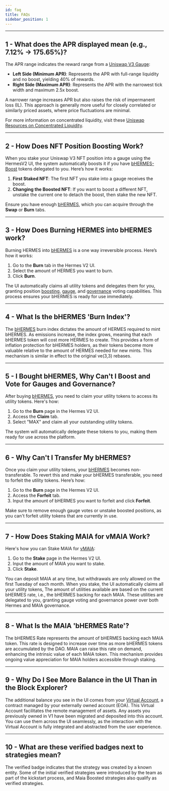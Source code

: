 ```yaml
---
id: faq
title: FAQs
sidebar_position: 1
---
```


---

## 1 - What does the APR displayed mean (e.g., 7.12% → 175.65%)?

The APR range indicates the reward range from a [Uniswap V3 Gauge](../version-Hermes/overview/gauges/02-uni-v3-gauges.md):

- **Left Side (Minimum APR)**: Represents the APR with full-range liquidity and no boost, yielding 40% of rewards.
- **Right Side (Maximum APR)**: Represents the APR with the narrowest tick width and maximum 2.5x boost.

A narrower range increases APR but also raises the risk of impermanent loss (IL). This approach is generally more useful for closely correlated or similarly priced assets, where price fluctuations are minimal.

For more information on concentrated liquidity, visit these [Uniswap Resources on Concentrated Liquidity](https://docs.uniswap.org/concepts/protocol/concentrated-liquidity/).

---

## 2 - How Does NFT Position Boosting Work?

When you stake your Uniswap V3 NFT position into a gauge using the HermesV2 UI, the system automatically boosts it if you have [bHERMES-Boost](../version-Hermes/overview/tokenomics/utility-tokens/02-bhermes-boost.md) tokens delegated to you. Here’s how it works:

1. **First Staked NFT**: The first NFT you stake into a gauge receives the boost.
2. **Changing the Boosted NFT**: If you want to boost a different NFT, unstake the current one to detach the boost, then stake the new NFT.

Ensure you have enough [bHERMES](../version-Hermes/overview/tokenomics/01-bhermes.md), which you can acquire through the **Swap** or **Burn** tabs.

---

## 3 - How Does Burning HERMES into bHERMES work?

Burning HERMES into [bHERMES](../version-Hermes/overview/tokenomics/01-bhermes.md) is a one way irreversible process. Here’s how it works:

1. Go to the **Burn** tab in the Hermes V2 UI.
2. Select the amount of HERMES you want to burn.
3. Click **Burn**.

The UI automatically claims all utility tokens and delegates them for you, granting position [boosting](../version-Hermes/overview/tokenomics/utility-tokens/02-bhermes-boost.md), [gauge](../version-Hermes/overview/tokenomics/utility-tokens/02-bhermes-gauges.md), and [governance](../version-Hermes/overview/tokenomics/utility-tokens/02-bhermes-votes.md) voting capabilities. This process ensures your bHERMES is ready for use immediately.

---

## 4 - What Is the bHERMES 'Burn Index'?

The [bHERMES](../version-Hermes/overview/tokenomics/01-bhermes.md) burn index dictates the amount of HERMES required to mint bHERMES. As emissions increase, the index grows, meaning that each bHERMES token will cost more HERMES to create. This provides a form of inflation protection for bHERMES holders, as their tokens become more valuable relative to the amount of HERMES needed for new mints. This mechanism is similar in effect to the original ve(3,3) rebases.

---

## 5 - I Bought bHERMES, Why Can't I Boost and Vote for Gauges and Governance?

After buying [bHERMES](../version-Hermes/overview/tokenomics/01-bhermes.md), you need to claim your utility tokens to access its utility tokens. Here's how:

1. Go to the **Burn** page in the Hermes V2 UI.
2. Access the **Claim** tab.
3. Select "MAX" and claim all your outstanding utility tokens.

The system will automatically delegate these tokens to you, making them ready for use across the platform.

---

## 6 - Why Can't I Transfer My bHERMES?

Once you claim your utility tokens, your [bHERMES](../version-Hermes/overview/tokenomics/01-bhermes.md) becomes non-transferable. To revert this and make your bHERMES transferable, you need to forfeit the utility tokens. Here’s how:

1. Go to the **Burn** page in the Hermes V2 UI.
2. Access the **Forfeit** tab.
3. Input the amount of bHERMES you want to forfeit and click **Forfeit**.

Make sure to remove enough gauge votes or unstake boosted positions, as you can't forfeit utility tokens that are currently in use.

---

## 7 - How Does Staking MAIA for vMAIA Work?

Here's how you can Stake MAIA for [vMAIA](../version-Maia/overview/tokenomics/01-vMaia.md):

1. Go to the **Stake** page in the Hermes V2 UI.
2. Input the amount of MAIA you want to stake.
3. Click **Stake**.

You can deposit MAIA at any time, but withdrawals are only allowed on the first Tuesday of each month. When you stake, the UI automatically claims all your utility tokens, The amount of utilities available are based on the current bHERMES rate, i.e., the bHERMES backing for each MAIA. These utilities are delegated to you, granting gauge voting and governance power over both Hermes and MAIA governance.

---

## 8 - What Is the MAIA 'bHERMES Rate'?

The bHERMES Rate represents the amount of bHERMES backing each MAIA token. This rate is designed to increase over time as more bHERMES tokens are accumulated by the DAO. MAIA can raise this rate on demand, enhancing the intrinsic value of each MAIA token. This mechanism provides ongoing value appreciation for MAIA holders accessible through staking.

---

## 9 - Why Do I See More Balance in the UI Than in the Block Explorer?

The additional balance you see in the UI comes from your [Virtual Account](../version-Ulysses/overview/omnichain/05-virtual-account.md), a contract managed by your externally owned account (EOA). This Virtual Account facilitates the remote management of assets. Any assets you previously owned in V1 have been migrated and deposited into this account. You can use them across the UI seamlessly, as the interaction with the Virtual Account is fully integrated and abstracted from the user experience.

---

## 10 - What are these verified badges next to strategies mean?

The verified badge indicates that the strategy was created by a known entity. Some of the initial verified strategies were introduced by the team as part of the kickstart process, and Maia Boosted strategies also qualify as verified strategies.